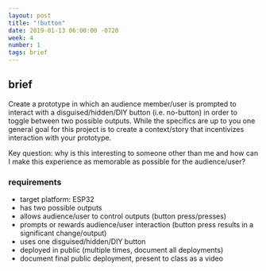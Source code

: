 ```yaml
---
layout: post
title: "!button"
date: 2019-01-13 06:00:00 -0720
week: 4
number: 1
tags: brief
---
```


## brief

Create a prototype in which an audience member/user is prompted to interact with a disguised/hidden/DIY button (i.e. no-button) in order to toggle between two possible outputs. While the specifics are up to you one general goal for this project is to create a context/story that incentivizes interaction with your prototype.

Key question: why is this interesting to someone other than me and how can I make this experience as memorable as possible for the audience/user?


### requirements

* target platform: ESP32
* has two possible outputs
* allows audience/user to control outputs (button press/presses)
* prompts or rewards audience/user interaction (button press results in a significant change/output)
* uses one disguised/hidden/DIY button
* deployed in public (multiple times, document all deployments)
* document final public deployment, present to class as a video
